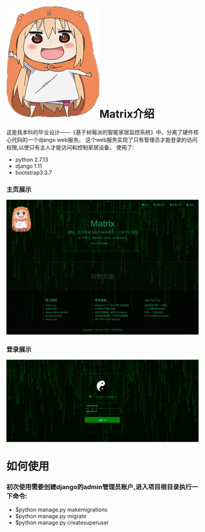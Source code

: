 # ![](app/static/img/小埋.png)Matrix介绍


这是我本科的毕业设计——《基于树莓派的智能家居监控系统》中，分离了硬件核心代码的一个django web服务。 
这个web服务实现了只有管理员才能登录的访问权限,以使只有主人才能访问和控制家居设备。
使用了:

- python 2.7.13
- django 1.11
- bootstrap3.3.7

### 主页展示
![index](app/static/img/home.png)

### 登录展示

![login](app/static/img/login.png)

# 如何使用

### 初次使用需要创建django的admin管理员账户,进入项目根目录执行一下命令:
- $python manage.py makemigrations
- $python manage.py migrate
- $python manage.py createsuperuser




